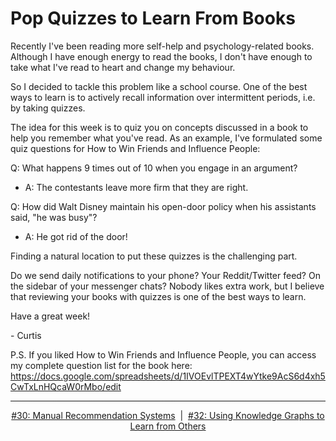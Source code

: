 # Pop Quizzes to Learn From Books

Recently I've been reading more self-help and psychology-related books. Although I have enough energy to read the books, I don't have enough to take what I've read to heart and change my behaviour.

So I decided to tackle this problem like a school course. One of the best ways to learn is to actively recall information over intermittent periods, i.e. by taking quizzes.

The idea for this week is to quiz you on concepts discussed in a book to help you remember what you've read. As an example, I've formulated some quiz questions for How to Win Friends and Influence People:

Q: What happens 9 times out of 10 when you engage in an argument?
- A: The contestants leave more firm that they are right.

Q: How did Walt Disney maintain his open-door policy when his assistants said, "he was busy"?
- A: He got rid of the door!

Finding a natural location to put these quizzes is the challenging part.

Do we send daily notifications to your phone?
Your Reddit/Twitter feed?
On the sidebar of your messenger chats?
Nobody likes extra work, but I believe that reviewing your books with quizzes is one of the best ways to learn.

Have a great week!

\- Curtis

P.S. If you liked How to Win Friends and Influence People, you can access my complete question list for the book here: https://docs.google.com/spreadsheets/d/1IVOEvlTPEXT4wYtke9AcS6d4xh5CwTxLnHQcaW0rMbo/edit

<!--START OF FOOTER-->
<hr style="margin-top:9px;height:1px;border: 0;background-image: linear-gradient(to right, rgba(0, 0, 0, 0.0), rgba(0, 0, 0, 0.5),rgba(0, 0, 0, 0.0));">
<!--START OF ISSUE NAVIGATION LINKS-->
<p align="center"><a href='030_manual_recommendation_systems.md'>#30: Manual Recommendation Systems</a>&nbsp;&nbsp;|&nbsp;&nbsp;<a href='032_using_knowledge_graphs_to_learn_from_others.md'>#32: Using Knowledge Graphs to Learn from Others</a></p>
<!--START OF ISSUE NAVIGATION LINKS-->
<!--END OF FOOTER-->
